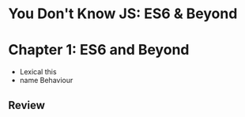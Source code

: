 # You Don't Know JS: ES6 & Beyond
# Chapter 1: ES6 and Beyond
* Lexical this
* name Behaviour

## Review
